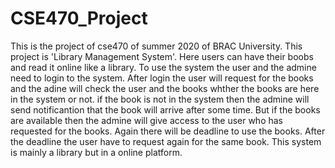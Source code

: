 # CSE470_Project
This is the project of cse470 of summer 2020 of BRAC University.
This project is 'Library Management System'. Here users can have their boobs and read it online like a library. To use the system the user and the admine need to login to the system. After login the user will request for the books and the adine will check the user and the books whther the books are here in the system or not. if the book is not in the system then the admine will send notificantion that the book will arrive after some time. But if the books are available then the admine will give access to the user who has requested for the books. Again there will be deadline to use the books. After the deadline the user have to request again for the same book. This system is mainly a library but in a online platform.
